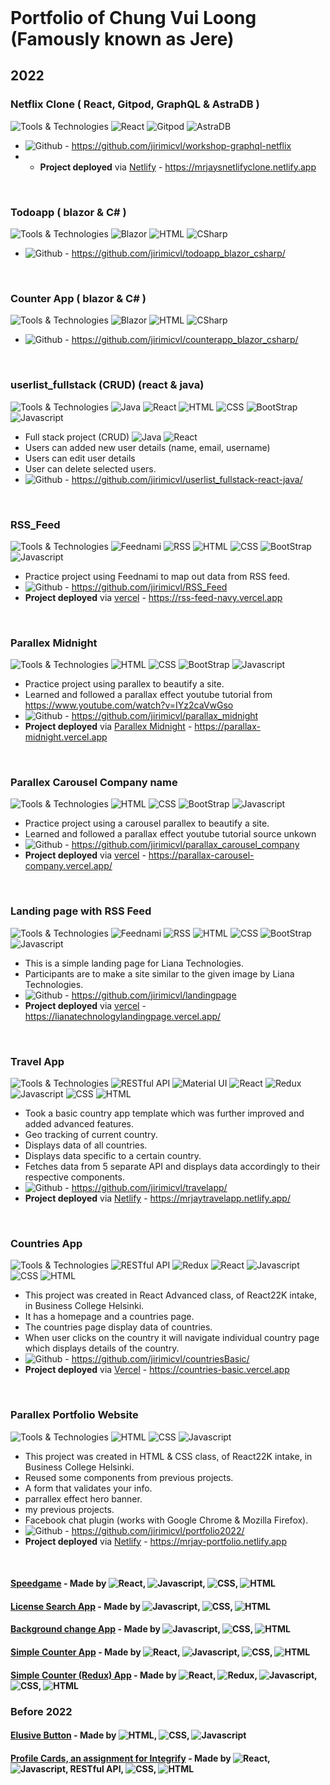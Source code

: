 <html>
 <header>
   <meta charset="UTF-8">
   <meta name="viewport" content="width=device-width, initial-scale=1.0">

 </header>
 <body>


# Portfolio of Chung Vui Loong (Famously known as Jere)
## 2022

### Netflix Clone  ( React, Gitpod, GraphQL & AstraDB )
![Tools & Technologies](https://img.shields.io/badge/-Tools%20%26%20Technologies-grey?style=flat-square)
![React](https://img.shields.io/badge/React-20232A?style=flat-square&logo=react&logoColor=61DAFB)
![Gitpod](https://img.shields.io/badge/Gitpod-000000?style=flat-square&logo=gitpod&logoColor=#FFAE33)
![AstraDB](https://img.shields.io/badge/-AstraDB-grey?style=flat-square)
- ![Github](https://img.shields.io/badge/Github-20232A?style=flat-square&logo=github&logoColor=white) - https://github.com/jirimicvl/workshop-graphql-netflix
- - **Project deployed** via <a href="https://mrjaysnetlifyclone.netlify.app">Netlify</a> - https://mrjaysnetlifyclone.netlify.app
<br/>

### Todoapp  ( blazor & C# )
![Tools & Technologies](https://img.shields.io/badge/-Tools%20%26%20Technologies-grey?style=flat-square)
![Blazor](https://img.shields.io/badge/-@blazor-blueviolet?style=flat-square)
![HTML](https://img.shields.io/badge/-HTML5-E34F26?style=flat-square&logo=html5&logoColor=white)
![CSharp](https://img.shields.io/badge/C%23-239120?style=flat-square&logo=c-sharp&logoColor=white)
- ![Github](https://img.shields.io/badge/Github-20232A?style=flat-square&logo=github&logoColor=white) - https://github.com/jirimicvl/todoapp_blazor_csharp/
<br/>

### Counter App ( blazor & C# )
![Tools & Technologies](https://img.shields.io/badge/-Tools%20%26%20Technologies-grey?style=flat-square)
![Blazor](https://img.shields.io/badge/-@blazor-blueviolet?style=flat-square)
![HTML](https://img.shields.io/badge/-HTML5-E34F26?style=flat-square&logo=html5&logoColor=white)
![CSharp](https://img.shields.io/badge/C%23-239120?style=flat-square&logo=c-sharp&logoColor=white)
- ![Github](https://img.shields.io/badge/Github-20232A?style=flat-square&logo=github&logoColor=white) - https://github.com/jirimicvl/counterapp_blazor_csharp/
<br/>

### userlist_fullstack (CRUD) (react & java) 
![Tools & Technologies](https://img.shields.io/badge/-Tools%20%26%20Technologies-grey?style=flat-square)
![Java](https://img.shields.io/badge/Java-ED8B00?style=flat-squaree&logo=java&logoColor=white)
![React](https://img.shields.io/badge/React-20232A?style=flat-square&logo=react&logoColor=61DAFB)
![HTML](https://img.shields.io/badge/-HTML5-E34F26?style=flat-square&logo=html5&logoColor=white)
![CSS](https://img.shields.io/badge/CSS-239120?&style=flat-square&logo=css3&logoColor=white")
![BootStrap](https://img.shields.io/badge/Bootstrap-563D7C?style=flat-square&logo=bootstrap&logoColor=white)
![Javascript](https://img.shields.io/badge/JavaScript-F7DF1E?style=flat-square&logo=javascript&logoColor=black)
- Full stack project (CRUD) ![Java](https://img.shields.io/badge/Java-ED8B00?style=flat-squaree&logo=java&logoColor=white)
![React](https://img.shields.io/badge/React-20232A?style=flat-square&logo=react&logoColor=61DAFB)
- Users can added new user details (name, email, username)
- Users can edit user details
- User can delete selected users.
- ![Github](https://img.shields.io/badge/Github-20232A?style=flat-square&logo=github&logoColor=white) - https://github.com/jirimicvl/userlist_fullstack-react-java/
<br/>

### RSS_Feed
![Tools & Technologies](https://img.shields.io/badge/-Tools%20%26%20Technologies-grey?style=flat-square)
![Feednami](https://img.shields.io/badge/-Feednami-lightblue?style=flat-square)
![RSS](https://img.shields.io/badge/RSS-FFA500?style=flat-square&logo=rss&logoColor=white)
![HTML](https://img.shields.io/badge/-HTML5-E34F26?style=flat-square&logo=html5&logoColor=white)
![CSS](https://img.shields.io/badge/CSS-239120?&style=flat-square&logo=css3&logoColor=white")
![BootStrap](https://img.shields.io/badge/Bootstrap-563D7C?style=flat-square&logo=bootstrap&logoColor=white)
![Javascript](https://img.shields.io/badge/JavaScript-F7DF1E?style=flat-square&logo=javascript&logoColor=black)
- Practice project using Feednami to map out data from RSS feed.
- ![Github](https://img.shields.io/badge/Github-20232A?style=flat-square&logo=github&logoColor=white) - https://github.com/jirimicvl/RSS_Feed
- **Project deployed** via <a href="https://rss-feed-navy.vercel.app">vercel</a> - https://rss-feed-navy.vercel.app
<br/>

### Parallex Midnight
![Tools & Technologies](https://img.shields.io/badge/-Tools%20%26%20Technologies-grey?style=flat-square)
![HTML](https://img.shields.io/badge/-HTML5-E34F26?style=flat-square&logo=html5&logoColor=white)
![CSS](https://img.shields.io/badge/CSS-239120?&style=flat-square&logo=css3&logoColor=white")
![BootStrap](https://img.shields.io/badge/Bootstrap-563D7C?style=flat-square&logo=bootstrap&logoColor=white)
![Javascript](https://img.shields.io/badge/JavaScript-F7DF1E?style=flat-square&logo=javascript&logoColor=black)
- Practice project using parallex to beautify a site.
- Learned and followed a parallax effect youtube tutorial from https://www.youtube.com/watch?v=IYz2caVwGso
- ![Github](https://img.shields.io/badge/Github-20232A?style=flat-square&logo=github&logoColor=white) - https://github.com/jirimicvl/parallax_midnight
- **Project deployed** via <a href="https://parallax-midnight.vercel.app">Parallex Midnight</a> - https://parallax-midnight.vercel.app
<br/>

### Parallex Carousel Company name
![Tools & Technologies](https://img.shields.io/badge/-Tools%20%26%20Technologies-grey?style=flat-square)
![HTML](https://img.shields.io/badge/-HTML5-E34F26?style=flat-square&logo=html5&logoColor=white)
![CSS](https://img.shields.io/badge/CSS-239120?&style=flat-square&logo=css3&logoColor=white")
![BootStrap](https://img.shields.io/badge/Bootstrap-563D7C?style=flat-square&logo=bootstrap&logoColor=white)
![Javascript](https://img.shields.io/badge/JavaScript-F7DF1E?style=flat-square&logo=javascript&logoColor=black)
- Practice project using a carousel parallex to beautify a site.
- Learned and followed a parallax effect youtube tutorial source unkown
- ![Github](https://img.shields.io/badge/Github-20232A?style=flat-square&logo=github&logoColor=white) - https://github.com/jirimicvl/parallax_carousel_company
- **Project deployed** via <a href="https://parallax-carousel-company.vercel.app/">vercel</a> - https://parallax-carousel-company.vercel.app/
<br/>

### Landing page with RSS Feed
![Tools & Technologies](https://img.shields.io/badge/-Tools%20%26%20Technologies-grey?style=flat-square)
![Feednami](https://img.shields.io/badge/-Feednami-lightblue?style=flat-square)
![RSS](https://img.shields.io/badge/RSS-FFA500?style=flat-square&logo=rss&logoColor=white)
![HTML](https://img.shields.io/badge/-HTML5-E34F26?style=flat-square&logo=html5&logoColor=white)
![CSS](https://img.shields.io/badge/CSS-239120?&style=flat-square&logo=css3&logoColor=white")
![BootStrap](https://img.shields.io/badge/Bootstrap-563D7C?style=flat-square&logo=bootstrap&logoColor=white)
![Javascript](https://img.shields.io/badge/JavaScript-F7DF1E?style=flat-square&logo=javascript&logoColor=black)
- This is a simple landing page for Liana Technologies.
- Participants are to make a site similar to the given image by Liana Technologies.
- ![Github](https://img.shields.io/badge/Github-20232A?style=flat-square&logo=github&logoColor=white) - https://github.com/jirimicvl/landingpage
- **Project deployed** via <a href="https://lianatechnologylandingpage.vercel.app/">vercel</a> - https://lianatechnologylandingpage.vercel.app/
<br/>

### Travel App
![Tools & Technologies](https://img.shields.io/badge/-Tools%20%26%20Technologies-grey?style=flat-square)
![RESTful API](https://img.shields.io/badge/-RESTful%20API-red?style=flat-square)
![Material UI](https://img.shields.io/badge/Material--UI-0081CB?style=flat-square&logo=material-ui&logoColor=white)
![React](https://img.shields.io/badge/React-20232A?style=flat-square&logo=react&logoColor=61DAFB)
![Redux](https://img.shields.io/badge/Redux-593D88?style=flat-square&logo=redux&logoColor=white)
![Javascript](https://img.shields.io/badge/JavaScript-F7DF1E?style=flat-square&logo=javascript&logoColor=black)
![CSS](https://img.shields.io/badge/CSS-239120?&style=flat-square&logo=css3&logoColor=white")
![HTML](https://img.shields.io/badge/-HTML5-E34F26?style=flat-square&logo=html5&logoColor=white)
- Took a basic country app template which was further improved and added advanced features.
- Geo tracking of current country.
- Displays data of all countries.
- Displays data specific to a certain country.
- Fetches data from 5 separate API and displays data accordingly to their respective components.
- ![Github](https://img.shields.io/badge/Github-20232A?style=flat-square&logo=github&logoColor=white) - https://github.com/jirimicvl/travelapp/
- **Project deployed** via <a href="https://mrjaytravelapp.netlify.app/">Netlify</a> - https://mrjaytravelapp.netlify.app/
<br/>

### Countries App
![Tools & Technologies](https://img.shields.io/badge/-Tools%20%26%20Technologies-grey?style=flat-square)
![RESTful API](https://img.shields.io/badge/-RESTful%20API-red?style=flat-square)
![Redux](https://img.shields.io/badge/Redux-593D88?style=flat-square&logo=redux&logoColor=white)
![React](https://img.shields.io/badge/React-20232A?style=flat-square&logo=react&logoColor=61DAFB)
![Javascript](https://img.shields.io/badge/JavaScript-F7DF1E?style=flat-square&logo=javascript&logoColor=black)
![CSS](https://img.shields.io/badge/CSS-239120?&style=flat-square&logo=css3&logoColor=white")
![HTML](https://img.shields.io/badge/-HTML5-E34F26?style=flat-square&logo=html5&logoColor=white)
- This project was created in React Advanced class, of React22K intake, in Business College Helsinki.
- It has a homepage and a countries page.
- The countries page display data of countries.
- When user clicks on the country it will navigate individual country page which displays details of the country.
- ![Github](https://img.shields.io/badge/Github-20232A?style=flat-square&logo=github&logoColor=white) - https://github.com/jirimicvl/countriesBasic/
- **Project deployed** via <a href="https://countries-basic.vercel.app">Vercel</a> - https://countries-basic.vercel.app
<br/>

### Parallex Portfolio Website
![Tools & Technologies](https://img.shields.io/badge/-Tools%20%26%20Technologies-grey?style=flat-square)
![HTML](https://img.shields.io/badge/-HTML5-E34F26?style=flat-square&logo=html5&logoColor=white)
![CSS](https://img.shields.io/badge/CSS-239120?&style=flat-square&logo=css3&logoColor=white")
![Javascript](https://img.shields.io/badge/JavaScript-F7DF1E?style=flat-square&logo=javascript&logoColor=black)
- This project was created in HTML & CSS class, of React22K intake, in Business College Helsinki.
- Reused some components from previous projects.
- A form that validates your info.
- parrallex effect hero banner.
- my previous projects.
- Facebook chat plugin (works with Google Chrome & Mozilla Firefox).
- ![Github](https://img.shields.io/badge/Github-20232A?style=flat-square&logo=github&logoColor=white) - https://github.com/jirimicvl/portfolio2022/
- **Project deployed** via <a href="https://mrjay-portfolio.netlify.app">Netlify</a> - https://mrjay-portfolio.netlify.app
<br/>



#### <a href="https://mrjay-speedgame.netlify.app">Speedgame</a> - Made by ![React](https://img.shields.io/badge/React-20232A?style=flat-square&logo=react&logoColor=61DAFB), ![Javascript](https://img.shields.io/badge/JavaScript-F7DF1E?style=flat-square&logo=javascript&logoColor=black), ![CSS](https://img.shields.io/badge/CSS-239120?&style=flat-square&logo=css3&logoColor=white"), ![HTML](https://img.shields.io/badge/-HTML5-E34F26?style=flat-square&logo=html5&logoColor=white)
#### <a href="https://license-search.netlify.app">License Search App</a> - Made by ![Javascript](https://img.shields.io/badge/JavaScript-F7DF1E?style=flat-square&logo=javascript&logoColor=black), ![CSS](https://img.shields.io/badge/CSS-239120?&style=flat-square&logo=css3&logoColor=white"), ![HTML](https://img.shields.io/badge/-HTML5-E34F26?style=flat-square&logo=html5&logoColor=white)
#### <a href="https://bg-colour-picker-v2.netlify.app">Background change App</a> - Made by ![Javascript](https://img.shields.io/badge/JavaScript-F7DF1E?style=flat-square&logo=javascript&logoColor=black), ![CSS](https://img.shields.io/badge/CSS-239120?&style=flat-square&logo=css3&logoColor=white"), ![HTML](https://img.shields.io/badge/-HTML5-E34F26?style=flat-square&logo=html5&logoColor=white)
#### <a href="https://mrjayssimplecounterapp.netlify.app/">Simple Counter App</a> - Made by ![React](https://img.shields.io/badge/React-20232A?style=flat-square&logo=react&logoColor=61DAFB), ![Javascript](https://img.shields.io/badge/JavaScript-F7DF1E?style=flat-square&logo=javascript&logoColor=black), ![CSS](https://img.shields.io/badge/CSS-239120?&style=flat-square&logo=css3&logoColor=white"), ![HTML](https://img.shields.io/badge/-HTML5-E34F26?style=flat-square&logo=html5&logoColor=white)
#### <a href="https://mrjayssimplecounterreduxapp.netlify.app/">Simple Counter (Redux) App</a> - Made by ![React](https://img.shields.io/badge/React-20232A?style=flat-square&logo=react&logoColor=61DAFB), ![Redux](https://img.shields.io/badge/Redux-593D88?style=flat-square&logo=redux&logoColor=white), ![Javascript](https://img.shields.io/badge/JavaScript-F7DF1E?style=flat-square&logo=javascript&logoColor=black), ![CSS](https://img.shields.io/badge/CSS-239120?&style=flat-square&logo=css3&logoColor=white"), ![HTML](https://img.shields.io/badge/-HTML5-E34F26?style=flat-square&logo=html5&logoColor=white)
 
### Before 2022
#### <a href="https://mrjay-elusive-button.netlify.app">Elusive Button</a> - Made by ![HTML](https://img.shields.io/badge/-HTML5-E34F26?style=flat-square&logo=html5&logoColor=white), ![CSS](https://img.shields.io/badge/CSS-239120?&style=flat-square&logo=css3&logoColor=white"), ![Javascript](https://img.shields.io/badge/JavaScript-F7DF1E?style=flat-square&logo=javascript&logoColor=black) 
#### <a href="https://mrjayintegrifyassignment.netlify.app/">Profile Cards, an assignment for Integrify</a> - Made by ![React](https://img.shields.io/badge/React-20232A?style=flat-square&logo=react&logoColor=61DAFB), ![Javascript](https://img.shields.io/badge/JavaScript-F7DF1E?style=flat-square&logo=javascript&logoColor=black), RESTful API, ![CSS](https://img.shields.io/badge/CSS-239120?&style=flat-square&logo=css3&logoColor=white"), ![HTML](https://img.shields.io/badge/-HTML5-E34F26?style=flat-square&logo=html5&logoColor=white)

 </body>
</html>


